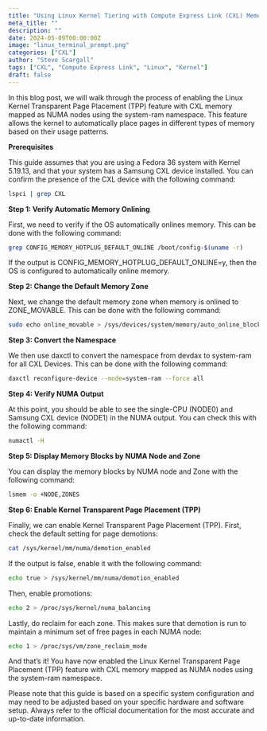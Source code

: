 ```yaml
---
title: "Using Linux Kernel Tiering with Compute Express Link (CXL) Memory"
meta_title: ""
description: ""
date: 2024-05-09T00:00:00Z
image: "linux_terminal_prompt.png"
categories: ["CXL"]
author: "Steve Scargall"
tags: ["CXL", "Compute Express Link", "Linux", "Kernel"]
draft: false
---
```


In this blog post, we will walk through the process of enabling the Linux Kernel Transparent Page Placement (TPP) feature with CXL memory mapped as NUMA nodes using the system-ram namespace. This feature allows the kernel to automatically place pages in different types of memory based on their usage patterns.

**Prerequisites**

This guide assumes that you are using a Fedora 36 system with Kernel 5.19.13, and that your system has a Samsung CXL device installed. You can confirm the presence of the CXL device with the following command:

```bash
lspci | grep CXL
```

**Step 1: Verify Automatic Memory Onlining**

First, we need to verify if the OS automatically onlines memory. This can be done with the following command:

```bash
grep CONFIG_MEMORY_HOTPLUG_DEFAULT_ONLINE /boot/config-$(uname -r)
```

If the output is CONFIG_MEMORY_HOTPLUG_DEFAULT_ONLINE=y, then the OS is configured to automatically online memory.

**Step 2: Change the Default Memory Zone**

Next, we change the default memory zone when memory is onlined to ZONE_MOVABLE. This can be done with the following command:

```bash
sudo echo online_movable > /sys/devices/system/memory/auto_online_blocks
```

**Step 3: Convert the Namespace**

We then use daxctl to convert the namespace from devdax to system-ram for all CXL Devices. This can be done with the following command:

```bash
daxctl reconfigure-device --mode=system-ram --force all
```

**Step 4: Verify NUMA Output**

At this point, you should be able to see the single-CPU (NODE0) and Samsung CXL device (NODE1) in the NUMA output. You can check this with the following command:

```bash
numactl -H
```

**Step 5: Display Memory Blocks by NUMA Node and Zone**

You can display the memory blocks by NUMA node and Zone with the following command:

```bash
lsmem -o +NODE,ZONES
```

**Step 6: Enable Kernel Transparent Page Placement (TPP)**

Finally, we can enable Kernel Transparent Page Placement (TPP). First, check the default setting for page demotions:

```bash
cat /sys/kernel/mm/numa/demotion_enabled
```

If the output is false, enable it with the following command:

```bash
echo true > /sys/kernel/mm/numa/demotion_enabled
```

Then, enable promotions:

```bash
echo 2 > /proc/sys/kernel/numa_balancing
```

Lastly, do reclaim for each zone. This makes sure that demotion is run to maintain a minimum set of free pages in each NUMA node:

```bash
echo 1 > /proc/sys/vm/zone_reclaim_mode
```

And that’s it! You have now enabled the Linux Kernel Transparent Page Placement (TPP) feature with CXL memory mapped as NUMA nodes using the system-ram namespace.

Please note that this guide is based on a specific system configuration and may need to be adjusted based on your specific hardware and software setup. Always refer to the official documentation for the most accurate and up-to-date information.